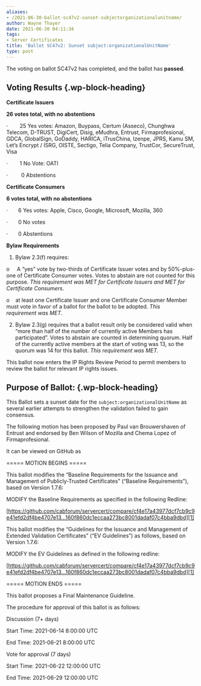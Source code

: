 ```yaml
---
aliases:
- /2021-06-30-ballot-sc47v2-sunset-subjectorganizationalunitname/
author: Wayne Thayer
date: 2021-06-30 04:11:34
tags:
- Server Certificates
title: 'Ballot SC47v2: Sunset subject:organizationalUnitName'
type: post
---
```


The voting on ballot SC47v2 has completed, and the ballot has **passed**.

## **Voting Results** {.wp-block-heading}

**Certificate Issuers**

**26 votes total, with no abstentions**

·        25 Yes votes: Amazon, Buypass, Certum (Asseco), Chunghwa Telecom, D-TRUST, DigiCert, Disig, eMudhra, Entrust, Firmaprofesional, GDCA, GlobalSign, GoDaddy, HARICA, iTrusChina, Izenpe, JPRS, Kamu SM, Let’s Encrypt / ISRG, OISTE, Sectigo, Telia Company, TrustCor, SecureTrust, Visa

·        1 No Vote: OATI

·         0 Abstentions

**Certificate Consumers**

**6 votes total, with no abstentions**

·       6 Yes votes: Apple, Cisco, Google, Microsoft, Mozilla, 360

·       0 No votes

·       0 Abstentions

**Bylaw Requirements**

1. Bylaw 2.3(f) requires:

o     A “yes” vote by two-thirds of Certificate Issuer votes and by 50%-plus-one of Certificate Consumer votes. Votes to abstain are not counted for this purpose.
_This requirement was MET for Certificate Issuers and MET for Certificate Consumers_.

o    at least one Certificate Issuer and one Certificate Consumer Member must vote in favor of a ballot for the ballot to be adopted.
_This requirement was MET_.

2. Bylaw 2.3(g) requires that a ballot result only be considered valid when “more than half of the number of currently active Members has participated”. Votes to abstain are counted in determining quorum. Half of the currently active members at the start of voting was 13, so the quorum was 14 for this ballot.
   _This requirement was MET._

This ballot now enters the IP Rights Review Period to permit members to review the ballot for relevant IP rights issues.

## Purpose of Ballot: {.wp-block-heading}

This Ballot sets a sunset date for the `subject:organizationalUnitName` as several earlier attempts to strengthen the validation failed to gain consensus.

The following motion has been proposed by Paul van Brouwershaven of Entrust and endorsed by Ben Wilson of Mozilla and Chema Lopez of Firmaprofesional.

It can be viewed on GitHub as

===== MOTION BEGINS =====

This ballot modifies the “Baseline Requirements for the Issuance and Management of Publicly-Trusted Certificates” (“Baseline Requirements”), based on Version 1.7.6:

MODIFY the Baseline Requirements as specified in the following Redline:

[https://github.com/cabforum/servercert/compare/cf4e17a43977dcf7cb9c9e41efd2df4be4707e13…160f860dc1eccaa273bc8001dadaf07c4bba9dbd][1]

This ballot modifies the “Guidelines for the Issuance and Management of Extended Validation Certificates” (“EV Guidelines”) as follows, based on Version 1.7.6:

MODIFY the EV Guidelines as defined in the following redline:

[https://github.com/cabforum/servercert/compare/cf4e17a43977dcf7cb9c9e41efd2df4be4707e13…160f860dc1eccaa273bc8001dadaf07c4bba9dbd][1]

===== MOTION ENDS =====

This ballot proposes a Final Maintenance Guideline.

The procedure for approval of this ballot is as follows:

Discussion (7+ days)

Start Time: 2021-06-14 8:00:00 UTC

End Time: 2021-06-21 8:00:00 UTC

Vote for approval (7 days)

Start Time: 2021-06-22 12:00:00 UTC

End Time: 2021-06-29 12:00:00 UTC

[1]: https://github.com/cabforum/servercert/compare/cf4e17a43977dcf7cb9c9e41efd2df4be4707e13...160f860dc1eccaa273bc8001dadaf07c4bba9dbd